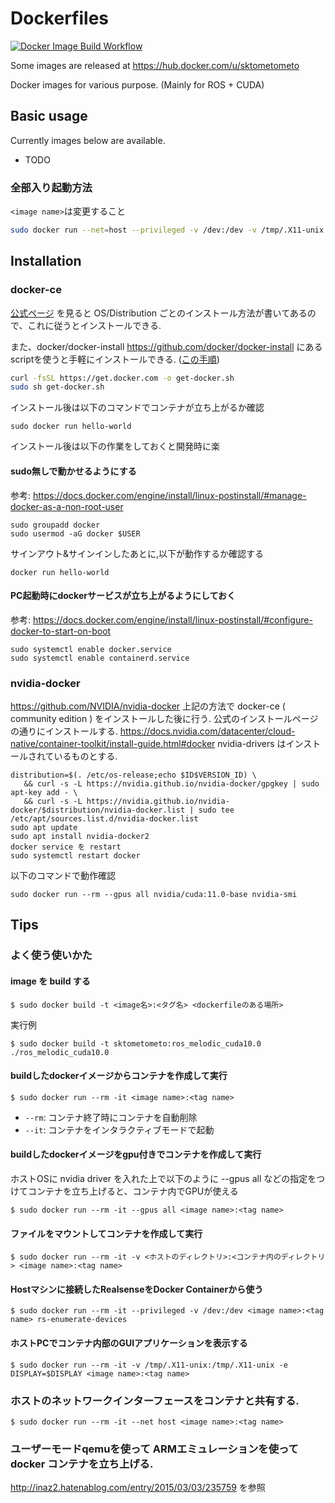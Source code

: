 # Dockerfiles

[![Docker Image Build Workflow](https://github.com/sktometometo/dockerfiles/actions/workflows/build.yaml/badge.svg)](https://github.com/sktometometo/dockerfiles/actions/workflows/build.yaml)

Some images are released at https://hub.docker.com/u/sktometometo

Docker images for various purpose. (Mainly for ROS + CUDA)

## Basic usage

Currently images below are available.

- TODO

### 全部入り起動方法

`<image name>`は変更すること

```bash
sudo docker run --net=host --privileged -v /dev:/dev -v /tmp/.X11-unix:/tmp/.X11-unix -e DISPLAY=$DISPLAY --gpus all -it sktometometo/<image name>
```

## Installation

### docker-ce

[公式ページ](https://docs.docker.com/get-docker/) を見ると OS/Distribution ごとのインストール方法が書いてあるので、これに従うとインストールできる.

また、docker/docker-install https://github.com/docker/docker-install にあるscriptを使うと手軽にインストールできる. ([この手順](https://docs.docker.com/engine/install/ubuntu/#install-using-the-convenience-script))

```bash
curl -fsSL https://get.docker.com -o get-docker.sh
sudo sh get-docker.sh
```

インストール後は以下のコマンドでコンテナが立ち上がるか確認

```
sudo docker run hello-world
```

インストール後は以下の作業をしておくと開発時に楽

#### sudo無しで動かせるようにする

参考: https://docs.docker.com/engine/install/linux-postinstall/#manage-docker-as-a-non-root-user

```
sudo groupadd docker
sudo usermod -aG docker $USER
```

サインアウト&サインインしたあとに,以下が動作するか確認する

```
docker run hello-world
```

#### PC起動時にdockerサービスが立ち上がるようにしておく

参考: https://docs.docker.com/engine/install/linux-postinstall/#configure-docker-to-start-on-boot

```
sudo systemctl enable docker.service
sudo systemctl enable containerd.service
```

### nvidia-docker

https://github.com/NVIDIA/nvidia-docker
上記の方法で docker-ce ( community edition ) をインストールした後に行う.
公式のインストールページの通りにインストールする. https://docs.nvidia.com/datacenter/cloud-native/container-toolkit/install-guide.html#docker
nvidia-drivers はインストールされているものとする.

```
distribution=$(. /etc/os-release;echo $ID$VERSION_ID) \
   && curl -s -L https://nvidia.github.io/nvidia-docker/gpgkey | sudo apt-key add - \
   && curl -s -L https://nvidia.github.io/nvidia-docker/$distribution/nvidia-docker.list | sudo tee /etc/apt/sources.list.d/nvidia-docker.list
sudo apt update
sudo apt install nvidia-docker2
docker service を restart
sudo systemctl restart docker
```

以下のコマンドで動作確認

```
sudo docker run --rm --gpus all nvidia/cuda:11.0-base nvidia-smi
```

## Tips

### よく使う使いかた


#### image を build する

```
$ sudo docker build -t <image名>:<タグ名> <dockerfileのある場所>
```

実行例

```
$ sudo docker build -t sktometometo:ros_melodic_cuda10.0 ./ros_melodic_cuda10.0
```

#### buildしたdockerイメージからコンテナを作成して実行

```
$ sudo docker run --rm -it <image name>:<tag name>
```

- `--rm`: コンテナ終了時にコンテナを自動削除
- `--it`: コンテナをインタラクティブモードで起動

#### buildしたdockerイメージをgpu付きでコンテナを作成して実行

ホストOSに nvidia driver を入れた上で以下のように --gpus all などの指定をつけてコンテナを立ち上げると、コンテナ内でGPUが使える

```
$ sudo docker run --rm -it --gpus all <image name>:<tag name>
```

#### ファイルをマウントしてコンテナを作成して実行

```
$ sudo docker run --rm -it -v <ホストのディレクトリ>:<コンテナ内のディレクトリ> <image name>:<tag name>
```

#### Hostマシンに接続したRealsenseをDocker Containerから使う

```
$ sudo docker run --rm -it --privileged -v /dev:/dev <image name>:<tag name> rs-enumerate-devices
```

#### ホストPCでコンテナ内部のGUIアプリケーションを表示する

```
$ sudo docker run --rm -it -v /tmp/.X11-unix:/tmp/.X11-unix -e DISPLAY=$DISPLAY <image name>:<tag name>
```

### ホストのネットワークインターフェースをコンテナと共有する.

```
$ sudo docker run --rm -it --net host <image name>:<tag name>
```

### ユーザーモードqemuを使って ARMエミュレーションを使って docker コンテナを立ち上げる.

http://inaz2.hatenablog.com/entry/2015/03/03/235759 を参照
